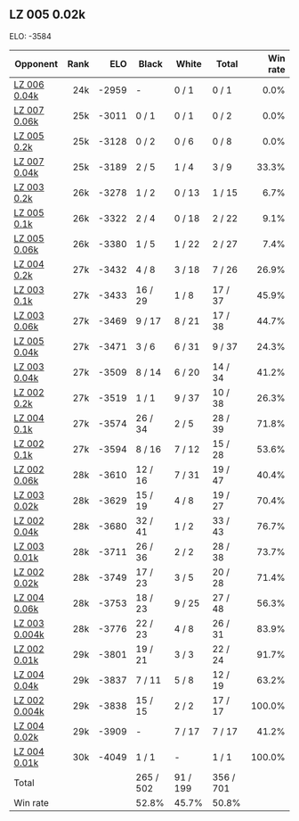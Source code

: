 ## LZ 005 0.02k ##

ELO: -3584

Opponent | Rank | ELO | Black | White | Total | Win rate
---------|-----:|----:|-------|-------|-------|-------:
[LZ 006 0.04k](LZ%20006%200.04k.md) | 24k | -2959 | - | 0 / 1 | 0 / 1 | 0.0%
[LZ 007 0.06k](LZ%20007%200.06k.md) | 25k | -3011 | 0 / 1 | 0 / 1 | 0 / 2 | 0.0%
[LZ 005 0.2k](LZ%20005%200.2k.md) | 25k | -3128 | 0 / 2 | 0 / 6 | 0 / 8 | 0.0%
[LZ 007 0.04k](LZ%20007%200.04k.md) | 25k | -3189 | 2 / 5 | 1 / 4 | 3 / 9 | 33.3%
[LZ 003 0.2k](LZ%20003%200.2k.md) | 26k | -3278 | 1 / 2 | 0 / 13 | 1 / 15 | 6.7%
[LZ 005 0.1k](LZ%20005%200.1k.md) | 26k | -3322 | 2 / 4 | 0 / 18 | 2 / 22 | 9.1%
[LZ 005 0.06k](LZ%20005%200.06k.md) | 26k | -3380 | 1 / 5 | 1 / 22 | 2 / 27 | 7.4%
[LZ 004 0.2k](LZ%20004%200.2k.md) | 27k | -3432 | 4 / 8 | 3 / 18 | 7 / 26 | 26.9%
[LZ 003 0.1k](LZ%20003%200.1k.md) | 27k | -3433 | 16 / 29 | 1 / 8 | 17 / 37 | 45.9%
[LZ 003 0.06k](LZ%20003%200.06k.md) | 27k | -3469 | 9 / 17 | 8 / 21 | 17 / 38 | 44.7%
[LZ 005 0.04k](LZ%20005%200.04k.md) | 27k | -3471 | 3 / 6 | 6 / 31 | 9 / 37 | 24.3%
[LZ 003 0.04k](LZ%20003%200.04k.md) | 27k | -3509 | 8 / 14 | 6 / 20 | 14 / 34 | 41.2%
[LZ 002 0.2k](LZ%20002%200.2k.md) | 27k | -3519 | 1 / 1 | 9 / 37 | 10 / 38 | 26.3%
[LZ 004 0.1k](LZ%20004%200.1k.md) | 27k | -3574 | 26 / 34 | 2 / 5 | 28 / 39 | 71.8%
[LZ 002 0.1k](LZ%20002%200.1k.md) | 27k | -3594 | 8 / 16 | 7 / 12 | 15 / 28 | 53.6%
[LZ 002 0.06k](LZ%20002%200.06k.md) | 28k | -3610 | 12 / 16 | 7 / 31 | 19 / 47 | 40.4%
[LZ 003 0.02k](LZ%20003%200.02k.md) | 28k | -3629 | 15 / 19 | 4 / 8 | 19 / 27 | 70.4%
[LZ 002 0.04k](LZ%20002%200.04k.md) | 28k | -3680 | 32 / 41 | 1 / 2 | 33 / 43 | 76.7%
[LZ 003 0.01k](LZ%20003%200.01k.md) | 28k | -3711 | 26 / 36 | 2 / 2 | 28 / 38 | 73.7%
[LZ 002 0.02k](LZ%20002%200.02k.md) | 28k | -3749 | 17 / 23 | 3 / 5 | 20 / 28 | 71.4%
[LZ 004 0.06k](LZ%20004%200.06k.md) | 28k | -3753 | 18 / 23 | 9 / 25 | 27 / 48 | 56.3%
[LZ 003 0.004k](LZ%20003%200.004k.md) | 28k | -3776 | 22 / 23 | 4 / 8 | 26 / 31 | 83.9%
[LZ 002 0.01k](LZ%20002%200.01k.md) | 29k | -3801 | 19 / 21 | 3 / 3 | 22 / 24 | 91.7%
[LZ 004 0.04k](LZ%20004%200.04k.md) | 29k | -3837 | 7 / 11 | 5 / 8 | 12 / 19 | 63.2%
[LZ 002 0.004k](LZ%20002%200.004k.md) | 29k | -3838 | 15 / 15 | 2 / 2 | 17 / 17 | 100.0%
[LZ 004 0.02k](LZ%20004%200.02k.md) | 29k | -3909 | - | 7 / 17 | 7 / 17 | 41.2%
[LZ 004 0.01k](LZ%20004%200.01k.md) | 30k | -4049 | 1 / 1 | - | 1 / 1 | 100.0%
Total | | | 265 / 502 | 91 / 199 | 356 / 701 | 
Win rate| | | 52.8% | 45.7% | 50.8% | 
